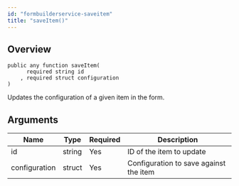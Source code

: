 ```yaml
---
id: "formbuilderservice-saveitem"
title: "saveItem()"
---
```



## Overview




```luceescript
public any function saveItem(
      required string id           
    , required struct configuration
)
```

Updates the configuration of a given item in the form.

## Arguments


<div class="table-responsive"><table class="table"><thead><tr><th>Name</th><th>Type</th><th>Required</th><th>Description</th></tr></thead><tbody><tr><td>id</td><td>string</td><td>Yes</td><td>ID of the item to update</td></tr><tr><td>configuration</td><td>struct</td><td>Yes</td><td>Configuration to save against the item</td></tr></tbody></table></div>